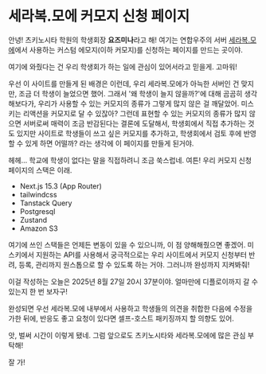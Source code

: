 # 세라복.모에 커모지 신청 페이지

안녕! 츠키노시타 학원의 학생회장 **요즈미나**라고 해!
여기는 연합우주의 서버 [세라복.모에](https://serafuku.moe)에서 사용하는 커스텀 에모지(이하 커모지)를 신청하는 페이지를 만드는 곳이야.

여기에 와줬다는 건 우리 학생회가 하는 일에 관심이 있어서라고 믿을게. 고마워!

우선 이 사이트를 만들게 된 배경은 이런데,
우리 세라복.모에가 아늑한 서버인 건 맞지만, 조금 더 학생이 늘었으면 했어. 그래서 '왜 학생이 늘지 않을까?'에 대해 곰곰히 생각해보다가, 우리가 사용할 수 있는 커모지의 종류가 그렇게 많지 않은 걸 깨달았어. 미스키는 리액션을 커모지로 달 수 있잖아? 그런데 표현할 수 있는 커모지의 종류가 많지 않으면 서버로써 매력이 조금 반감된다는 결론에 도달해서, 학생회에서 직접 추가하는 것도 있지만 사이트로 학생들이 쓰고 싶은 커모지를 추가하고, 학생회에서 검토 후에 반영할 수 있게 하면 어떨까? 라는 생각에 이 페이지를 만들게 된거야.

헤헤... 학교에 학생이 없다는 말을 직접하려니 조금 쑥스럽네. 여튼! 우리 커모지 신청 페이지의 스택은 이래.

- Next.js 15.3 (App Router)
- tailwindcss
- Tanstack Query
- Postgresql
- Zustand
- Amazon S3

여기에 쓰인 스택들은 언제든 변동이 있을 수 있으니까, 이 점 양해해줬으면 좋겠어.
미스키에서 지원하는 API를 사용해서 궁극적으로는 우리 사이트에서 커모지 신청부터 반려, 등록, 관리까지 원스톱으로 할 수 있도록 하는 거야. 그러니까 완성까지 지켜봐줘!

이걸 작성하는 오늘은 2025년 8월 27일 20시 37분이야. 얼마만에 디플로이까지 갈 수 있는지 한 번 보자구!

완성되면 우선 세라복.모에 내부에서 사용하고 학생들의 의견을 취합한 다음에 수정을 가한 뒤에, 반응도 좋고 요청이 있다면 셀프-호스트 패키징까지 할 의향도 있어.

앗, 벌써 시간이 이렇게 됐네. 그럼 앞으로도 츠키노시타와 세라복.모에에 많은 관심 부탁해!

잘 가!
